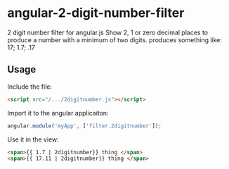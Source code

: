 angular-2-digit-number-filter
=============================

2 digit number filter for angular.js
Show 2, 1 or zero decimal places to produce a number with a minimum of two digits.
produces something like: 17; 1.7; .17


## Usage

Include the file:
```html
<script src="/.../2digitnumber.js"></script>
```

Import it to the angular applicaiton:
```javascript
angular.module('myApp', ['filter.2digitnumber']);
```

Use it in the view:
```html
<span>{{ 1.7 | 2digitnumber}} thing </span>
<span>{{ 17.11 | 2digitnumber}} thing </span>
```
